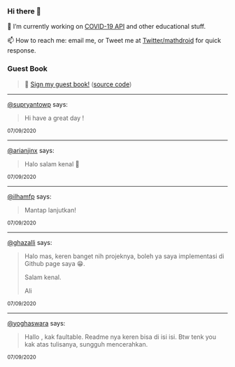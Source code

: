 ### Hi there 👋

🔭 I’m currently working on [COVID-19 API](https://github.com/covid-19-api) and other educational stuff.

📫 How to reach me: email me, or Tweet me at [Twitter/mathdroid](https://twitter.com/mathdroid) for quick response.

### Guest Book

> 💬 [Sign my guest book!](https://mathdroid.now.sh) ([source code](https://github.com/mathdroid/guestbook))

---

<!--START_SECTION:guestbook-->
[@supryantowp](https://github.com/supryantowp) says:

> Hi have a great day !

<sup>07/09/2020</sup>


---

[@arianjinx](https://github.com/arianjinx) says:

> Halo salam kenal 🍻

<sup>07/09/2020</sup>


---

[@ilhamfp](https://github.com/ilhamfp) says:

> Mantap lanjutkan!

<sup>07/09/2020</sup>


---

[@ghazalli](https://github.com/ghazalli) says:

> Halo mas, keren banget nih projeknya, boleh ya saya implementasi di Github page saya 😁.
> 
> Salam kenal.
> 
> Ali

<sup>07/09/2020</sup>


---

[@yoghaswara](https://github.com/yoghaswara) says:

> Hallo , kak faultable. Readme nya keren bisa di isi isi. Btw tenk you kak atas tulisanya, sungguh mencerahkan.

<sup>07/09/2020</sup>

<!--END_SECTION:guestbook-->
<!--GUESTBOOK_LIST [{"name":"supryantowp","message":"Hi have a great day !","date":"07/09/2020"},{"name":"arianjinx","message":"Halo salam kenal 🍻","date":"07/09/2020"},{"name":"ilhamfp","message":"Mantap lanjutkan!","date":"07/09/2020"},{"name":"ghazalli","message":"Halo mas, keren banget nih projeknya, boleh ya saya implementasi di Github page saya 😁.\n\nSalam kenal.\n\nAli","date":"07/09/2020"},{"name":"yoghaswara","message":"Hallo , kak faultable. Readme nya keren bisa di isi isi. Btw tenk you kak atas tulisanya, sungguh mencerahkan.","date":"07/09/2020"}]-->
